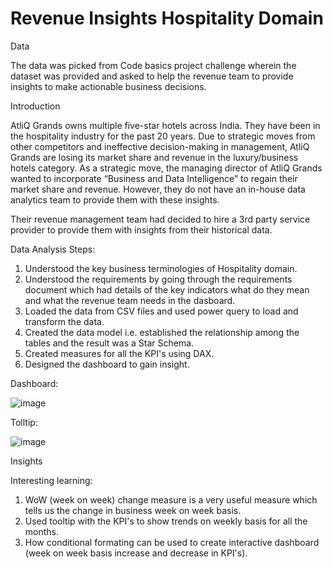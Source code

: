 # Revenue Insights Hospitality Domain

Data

The data was picked from Code basics project challenge wherein the dataset was provided and asked to help the revenue team to provide insights to make actionable business decisions.

Introduction

AtliQ Grands owns multiple five-star hotels across India. They have been in the hospitality industry for the past 20 years. Due to strategic moves from other competitors and ineffective decision-making in management, AtliQ Grands are losing its market share and revenue in the luxury/business hotels category. As a strategic move, the managing director of AtliQ Grands wanted to incorporate “Business and Data Intelligence” to regain their market share and revenue. However, they do not have an in-house data analytics team to provide them with these insights.

Their revenue management team had decided to hire a 3rd party service provider to provide them with insights from their historical data.

Data Analysis
Steps:

1. Understood the key business terminologies of Hospitality domain.
2. Understood the requirements by going through the requirements document which had details of the key indicators what do they mean and what the revenue team needs in the dasboard. 
3. Loaded the data from CSV files and used power query to load and transform the data.
4. Created the data model i.e. established the relationship among the tables and the result was a Star Schema.
5. Created measures for all the KPI's using DAX.
6. Designed the dashboard to gain insight. 


Dashboard:

![image](https://github.com/RohiniKonar/RevenueInsightsHospitalityDomain/assets/32761695/0c6fd646-d4d3-471d-b757-47c00a2e8f79)

Tolltip:

![image](https://github.com/RohiniKonar/RevenueInsightsHospitalityDomain/assets/32761695/d8281f36-fa7e-4475-be03-1b6bea41ab9a)

Insights

Interesting learning:

1. WoW (week on week) change measure is a very useful measure which tells us the change in business week on week basis.
2. Used tooltip with the KPI's to show trends on weekly basis for all the months.
3. How conditional formating can be used to create interactive dashboard (week on week basis increase and decrease in KPI's).
